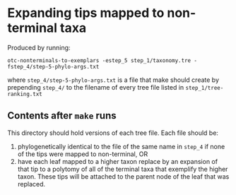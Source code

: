 # Expanding tips mapped to non-terminal taxa

Produced by running:

    otc-nonterminals-to-exemplars -estep_5 step_1/taxonomy.tre -fstep_4/step-5-phylo-args.txt

where `step_4/step-5-phylo-args.txt` is a file that make should create by prepending
`step_4/` to the filename of every tree file listed in `step_1/tree-ranking.txt`

## Contents after `make` runs
This directory should hold versions of each tree file. Each file should be:

  1. phylogenetically identical to the file of the same name in `step_4` if none of the 
tips were mapped to non-terminal, OR
  2. have each leaf mapped to a higher taxon replace by an expansion of that tip
to a polytomy of all of the terminal taxa that exemplify the higher taxon. These tips
will be attached to the parent node of the leaf that was replaced.